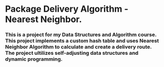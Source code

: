 # Package Delivery Algorithm - Nearest Neighbor.
### This is a project for my Data Structures and Algorithm course. This project implements a custom hash table and uses Nearest Neighbor Algorithm to calculate and create a delivery route. The project ultilizes self-adjusting data structures and dynamic programming.


